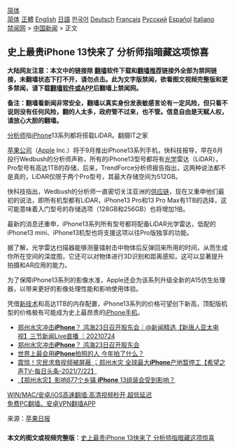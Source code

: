  <!-- 面包屑导航 --> <div class="breadcrumb"><!-- GTranslate: https://gtranslate.io/ -->  <div class="switcher notranslate">  <div class="selected">  <a href="#" onclick="return false;"> 简体</a>  </div>  <div class="option">  <a href="https://www.bannedbook.org" onclick="doGTranslate('zh-CN|zh-CN');jQuery('div.switcher div.selected a').html(jQuery(this).html());return false;" title="简体中文" class="nturl selected"> 简体</a>  <a href="https://www.bannedbook.org/zh-tw/" onclick="doGTranslate('zh-CN|zh-TW');jQuery('div.switcher div.selected a').html(jQuery(this).html());return false;" title="繁體中文" class="nturl"> 正體</a>  <a href="https://www.bannedbook.org/en/" onclick="doGTranslate('zh-CN|en');jQuery('div.switcher div.selected a').html(jQuery(this).html());return false;" title="English" class="nturl"> English</a>  <a href="https://www.bannedbook.org/ja/" onclick="doGTranslate('zh-CN|ja');jQuery('div.switcher div.selected a').html(jQuery(this).html());return false;" title="日本語" class="nturl"> 日語</a>  <a href="https://www.bannedbook.org/ko/" onclick="doGTranslate('zh-CN|ko');jQuery('div.switcher div.selected a').html(jQuery(this).html());return false;" title="한국어" class="nturl"> 한국어</a>  <a href="https://www.bannedbook.org/de/" onclick="doGTranslate('zh-CN|de');jQuery('div.switcher div.selected a').html(jQuery(this).html());return false;" title="Deutsch" class="nturl"> Deutsch</a>  <a href="https://www.bannedbook.org/fr/" onclick="doGTranslate('zh-CN|fr');jQuery('div.switcher div.selected a').html(jQuery(this).html());return false;" title="Français" class="nturl"> Français</a>  <a href="https://www.bannedbook.org/ru/" onclick="doGTranslate('zh-CN|ru');jQuery('div.switcher div.selected a').html(jQuery(this).html());return false;" title="Русский" class="nturl"> Русский</a>  <a href="https://www.bannedbook.org/es/" onclick="doGTranslate('zh-CN|es');jQuery('div.switcher div.selected a').html(jQuery(this).html());return false;" title="Español" class="nturl"> Español</a>  <a href="https://www.bannedbook.org/it/" onclick="doGTranslate('zh-CN|it');jQuery('div.switcher div.selected a').html(jQuery(this).html());return false;" title="Italiano" class="nturl"> Italiano</a>  </div>  </div>      <div class='breadcrumb-sub'><!-- Breadcrumb NavXT 6.3.0 --> <a href="https://www.bannedbook.org/" class="home">禁闻网</a> &gt; <a href="https://www.bannedbook.org/bnews/cnnews/" class="category">中国新闻</a> &gt; 正文</div></div><h2>史上最贵iPhone 13快来了 分析师指暗藏这项惊喜</h2> <p class="notice"><b>大陆网友注意：本文中的链接除 <a href="https://github.com/bannedbook/fanqiang" >翻墙</a>软件下载和<a href="https://github.com/killgcd/justmysocks/blob/master/README.md">翻墙推荐</a>链接外全部为禁网链接，未翻墙状态下打不开，请勿点击。此为文字版禁闻，欲看图文视频完整版和更多禁闻，请下载<a href="https://github.com/bannedbook/fanqiang">翻墙软件或APP</a>后翻墙上禁闻网。</p><p>备注：翻墙看新闻非常安全，翻墙以真实身份发表敏感言论有一定风险，但只看不说则没有任何风险，翻的人太多，政府管不过来，也不管。信息自由是天赋人权，请放心大胆的翻墙。</b></p>  <div class="entry"> <p id="conimg"><a href="https://www.bannedbook.org/bnews/tag/%E5%88%86%E6%9E%90%E5%B8%88/" class="st_tag internal_tag" rel="tag" title="标签 分析师 下的日志">分析师</a>指<a href="https://www.bannedbook.org/bnews/tag/iphone/" class="st_tag internal_tag" rel="tag" title="标签 iPhone 下的日志">iPhone</a>13系列都将搭载LiDAR。翻摄IT之家</p> <p><a href="https://www.bannedbook.org/bnews/tag/%E8%8B%B9%E6%9E%9C%E5%85%AC%E5%8F%B8/" class="st_tag internal_tag" rel="tag" title="标签 苹果公司 下的日志">苹果公司</a>（<a href="https://www.bannedbook.org/bnews/tag/apple/" class="st_tag internal_tag" rel="tag" title="标签 Apple 下的日志">Apple</a> Inc.）将于9月推出iPhone13系列手机，快科技报导，早在6月投行Wedbush的分析师声称，所有的iPhone13型号都将有<a href="https://www.bannedbook.org/bnews/tag/%E5%85%89%E5%AD%A6/" class="st_tag internal_tag" rel="tag" title="标签 光学 下的日志">光学</a>雷达（LiDAR），Pro型号有高达1TB的存储，后来，TrendForce分析师报告指出，这两种说法都不是真的，LiDAR仅限于两个Pro型号，其最大存储空间为512GB。</p>  <p>快科技指出，Wedbush的分析师一直密切关注亚洲的<a href="https://www.bannedbook.org/bnews/tag/%E4%BE%9B%E5%BA%94%E9%93%BE/" class="st_tag internal_tag" rel="tag" title="标签 供应链 下的日志">供应链</a>，现在又重申他们最初的说法，即所有机型都有LiDAR，iPhone13 Pro和13 Pro Max有1TB的选择，这可能意味着入门型号的存储选项（128GB和256GB）也将增加1倍。</p> <p>最新的消息还重申，iPhone13系列所有型号都将配备LiDAR光学雷达，低配的iPhone13 mini、iPhone13机型也将支援这项以往Pro版独享的功能。</p>  <p>据了解，光学雷达扫描器能够测量镭射击中物体后反弹回来所用的时间，从而生成你所在空间的深度图，它还可以对物体进行3D识别和距离感知，这可以显著提升拍摄和AR应用的能力。</p> <p>为了保障iPhone13系列的影像水准，Apple还会为该系列升级全新的A15仿生处理器，以带来更好的影像处理性能和影响使用体验。</p>  <p>凭借<a href="https://www.bannedbook.org/bnews/tag/%E6%96%B0%E6%8A%80%E6%9C%AF/" class="st_tag internal_tag" rel="tag" title="标签 新技术 下的日志">新技术</a>和高达1TB的内存配置，iPhone13系列的价格可望创下新高，顶配版机型的价格极有可能成为史上最昂贵的<a href="https://www.bannedbook.org/bnews/tag/iPhone%E6%89%8B%E6%9C%BA/" class="st_tag internal_tag" rel="tag" title="标签 iPhone手机 下的日志">iPhone手机</a>。</p> <ul class='op-related-articles' title='相关阅读'> <li><a href='https://www.bannedbook.org/bnews/bannedvideo/20210724/1593258.html' target='_blank'>郑州水灾冲击<b>iPhone</b>？ 鸿海23日召开股东会｜@新闻精选【新唐人亚太电视】三节新闻Live直播 ｜20210724</a></li> <li><a href='https://www.bannedbook.org/bnews/bannedvideo/20210724/1593005.html' target='_blank'>郑州水灾冲击<b>iPhone</b>？ 鸿海23日召开股东会</a></li> <li><a href='https://www.bannedbook.org/bnews/cnnews/20210723/1592942.html' target='_blank'>世界上最会用<b>iPhone</b>拍照的人 今年拍了什么？</a></li> <li><a href='https://www.bannedbook.org/bnews/comments/20210723/1592465.html' target='_blank'>震惊！灾民求救视频被屏蔽 ；郑州水灾 全球最大<b>iPhone</b>产地暂停工【希望之声TV-每日头条-2021/7/22】</a></li> <li><a href='https://www.bannedbook.org/bnews/headline/20210722/1592157.html' target='_blank'>【郑州水灾】影响877个乡镇 <b>iPhone</b> 13组装会受到影响？</a></li> </ul> <p class="texttj"> <a href="https://github.com/bannedbook/fanqiang/wiki/V2ray%E6%9C%BA%E5%9C%BA" target="_blank">WIN/MAC/安卓/iOS高速翻墙:高清视频秒开,超低延迟</a><br/> <a href="https://github.com/bannedbook/fanqiang/wiki/%E7%A6%81%E9%97%BB%E7%BD%91%E5%AE%89%E5%8D%93%E7%BF%BB%E5%A2%99%E6%96%B0%E9%97%BBAPP" target="_blank">免费PC翻墙、安卓VPN翻墙APP</a></p> <p> 来源：<a href="https://www.bannedbook.org/bnews/tag/%e8%8b%b9%e6%9e%9c%e6%97%a5%e6%8a%a5/" class="st_tag internal_tag" rel="tag" title="标签 苹果日报 下的日志">苹果日报</a> </p><a name='sharetosocial'></a>  <div style="margin-bottom:5px;padding-bottom:5px;clear:both"> <div id="archive-pix-1" class="banner-ads"> <!-- AuctionX Display platform tag START --> <div id="26318x728x90x621x_ADSLOT2" clicktrack="%%CLICK_URL_ESC%%"></div> <!-- AuctionX Display platform tag END --> </div> <div id="archive-pix-2" class="banner-ads"> <!-- AuctionX Display platform tag START --> <div id="26315x300x250x621x_ADSLOT2" clicktrack="%%CLICK_URL_ESC%%"></div> <!-- AuctionX Display platform tag END --> </div> </div>  <div id="archive-pix-1" class="banner-ads"> <!-- AuctionX Display platform tag START --> <div id="26318x728x90x621x_ADSLOT3" clicktrack="%%CLICK_URL_ESC%%"></div> <!-- AuctionX Display platform tag END --> </div> <div><b>本文的图文或视频完整版</b>：<a href='https://www.bannedbook.org/bnews/cnnews/20210725/1593653.html'>史上最贵iPhone 13快来了 分析师指暗藏这项惊喜</a></div>  </div><!--END ENTRY--> 